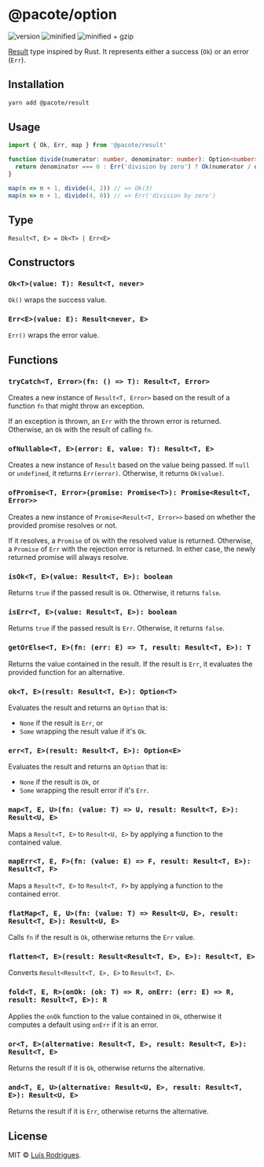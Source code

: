 # @pacote/option

![version](https://badgen.net/npm/v/@pacote/result)
![minified](https://badgen.net/bundlephobia/min/@pacote/result)
![minified + gzip](https://badgen.net/bundlephobia/minzip/@pacote/result)

[Result](https://doc.rust-lang.org/std/result/enum.Result.html) type inspired by Rust. It represents either a success (`Ok`) or an error (`Err`).

## Installation

```bash
yarn add @pacote/result
```

## Usage

```typescript
import { Ok, Err, map } from '@pacote/result'

function divide(numerator: number, denominator: number): Option<number> {
  return denominator === 0 : Err('division by zero') ? Ok(numerator / denominator)
}

map(n => n + 1, divide(4, 2)) // => Ok(3)
map(n => n + 1, divide(4, 0)) // => Err('division by zero')
```

## Type

`Result<T, E> = Ok<T> | Err<E>`

## Constructors

### `Ok<T>(value: T): Result<T, never>`

`Ok()` wraps the success value.

### `Err<E>(value: E): Result<never, E>`

`Err()` wraps the error value.

## Functions

### `tryCatch<T, Error>(fn: () => T): Result<T, Error>`

Creates a new instance of `Result<T, Error>` based on the result of a function
`fn` that might throw an exception.

If an exception is thrown, an `Err` with the thrown error is returned.
Otherwise, an `Ok` with the result of calling `fn`.

### `ofNullable<T, E>(error: E, value: T): Result<T, E>`

Creates a new instance of `Result` based on the value being passed. If `null` or
`undefined`, it returns `Err(error)`. Otherwise, it returns `Ok(value)`.

### `ofPromise<T, Error>(promise: Promise<T>): Promise<Result<T, Error>>`

Creates a new instance of `Promise<Result<T, Error>>` based on whether the
provided promise resolves or not.

If it resolves, a `Promise` of `Ok` with the resolved value is returned.
Otherwise, a `Promise` of `Err` with the rejection error is returned. In either
case, the newly returned promise will always resolve.

### `isOk<T, E>(value: Result<T, E>): boolean`

Returns `true` if the passed result is `Ok`. Otherwise, it returns `false`.

### `isErr<T, E>(value: Result<T, E>): boolean`

Returns `true` if the passed result is `Err`. Otherwise, it returns `false`.

### `getOrElse<T, E>(fn: (err: E) => T, result: Result<T, E>): T`

Returns the value contained in the result. If the result is `Err`, it evaluates
the provided function for an alternative.

### `ok<T, E>(result: Result<T, E>): Option<T>`

Evaluates the result and returns an `Option` that is:

- `None` if the result is `Err`, or
- `Some` wrapping the result value if it's `Ok`.

### `err<T, E>(result: Result<T, E>): Option<E>`

Evaluates the result and returns an `Option` that is:

- `None` if the result is `Ok`, or
- `Some` wrapping the result error if it's `Err`.

### `map<T, E, U>(fn: (value: T) => U, result: Result<T, E>): Result<U, E>`

Maps a `Result<T, E>` to `Result<U, E>` by applying a function to the contained
value.

### `mapErr<T, E, F>(fn: (value: E) => F, result: Result<T, E>): Result<T, F>`

Maps a `Result<T, E>` to `Result<T, F>` by applying a function to the contained
error.

### `flatMap<T, E, U>(fn: (value: T) => Result<U, E>, result: Result<T, E>): Result<U, E>`

Calls `fn` if the result is `Ok`, otherwise returns the `Err` value.

### `flatten<T, E>(result: Result<Result<T, E>, E>): Result<T, E>`

Converts `Result<Result<T, E>, E>` to `Result<T, E>`.

### `fold<T, E, R>(onOk: (ok: T) => R, onErr: (err: E) => R, result: Result<T, E>): R`

Applies the `onOk` function to the value contained in `Ok`, otherwise it
computes a default using `onErr` if it is an error.

### `or<T, E>(alternative: Result<T, E>, result: Result<T, E>): Result<T, E>`

Returns the result if it is `Ok`, otherwise returns the alternative.

### `and<T, E, U>(alternative: Result<U, E>, result: Result<T, E>): Result<U, E>`

Returns the result if it is `Err`, otherwise returns the alternative.

## License

MIT © [Luís Rodrigues](https://goblindegook.com).
